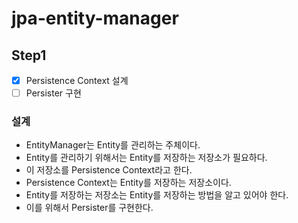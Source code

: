 # jpa-entity-manager

## Step1
- [x] Persistence Context 설계
- [ ] Persister 구현

### 설계
- EntityManager는 Entity를 관리하는 주체이다. 
- Entity를 관리하기 위해서는 Entity를 저장하는 저장소가 필요하다. 
- 이 저장소를 Persistence Context라고 한다. 
- Persistence Context는 Entity를 저장하는 저장소이다. 
- Entity를 저장하는 저장소는 Entity를 저장하는 방법을 알고 있어야 한다. 
- 이를 위해서 Persister를 구현한다. 
